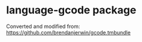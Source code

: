 # language-gcode package

Converted and modified from: https://github.com/brendanjerwin/gcode.tmbundle
